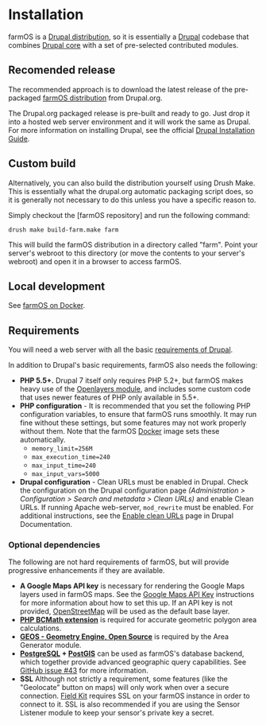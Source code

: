 # Installation

farmOS is a [Drupal distribution], so it is essentially a [Drupal] codebase that
combines [Drupal core] with a set of pre-selected contributed modules.

## Recomended release

The recommended approach is to download the latest release of the pre-packaged
[farmOS distribution] from Drupal.org.

The Drupal.org packaged release is pre-built and ready to go. Just drop it into
a hosted web server environment and it will work the same as Drupal. For more
information on installing Drupal, see the official [Drupal Installation Guide].

## Custom build

Alternatively, you can also build the distribution yourself using Drush Make.
This is essentially what the drupal.org automatic packaging script does, so it
is generally not necessary to do this unless you have a specific reason to.

Simply checkout the [farmOS repository] and run the following command:

    drush make build-farm.make farm

This will build the farmOS distribution in a directory called "farm". Point your
server's webroot to this directory (or move the contents to your server's
webroot) and open it in a browser to access farmOS.

## Local development

See [farmOS on Docker].

## Requirements

You will need a web server with all the basic [requirements of Drupal].

In addition to Drupal's basic requirements, farmOS also needs the following:

* **PHP 5.5+.** Drupal 7 itself only requires PHP 5.2+, but farmOS makes heavy
  use of the [Openlayers module], and includes some custom code that uses
  newer features of PHP only available in 5.5+.
* **PHP configuration** - It is recommended that you set the following PHP
  configuration variables, to ensure that farmOS runs smoothly. It may run fine
  without these settings, but some features may not work properly without them.
  Note that the farmOS [Docker] image sets these automatically.
    * `memory_limit=256M`
    * `max_execution_time=240`
    * `max_input_time=240`
    * `max_input_vars=5000`
* **Drupal configuration** - Clean URLs must be enabled in Drupal. Check the 
  configuration on the Drupal configuration page 
  *(Administration > Configuration > Search and metadata > Clean URLs)* and 
  enable Clean URLs. If running Apache web-server, `mod_rewrite` must be enabled. 
  For additional instructions, see the [Enable clean URLs] page in Drupal Documentation.

### Optional dependencies

The following are not hard requirements of farmOS, but will provide progressive
enhancements if they are available.

* **A Google Maps API key** is necessary for rendering the Google Maps layers
  used in farmOS maps. See the [Google Maps API Key] instructions for more
  information about how to set this up. If an API key is not provided,
  [OpenStreetMap] will be used as the default base layer.
* **[PHP BCMath extension]** is required for accurate geometric polygon area
  calculations.
* **[GEOS - Geometry Engine, Open Source]** is required by the Area Generator
  module.
* **[PostgreSQL] + [PostGIS]** can be used as farmOS's database backend, which
  together provide advanced geographic query capabilities. See
  [GitHub issue #43] for more information.
* **SSL** Although not strictly a requirement, some features (like the
  "Geolocate" button on maps) will only work when over a secure connection.
  [Field Kit] requires SSL on your farmOS instance in order to connect to it.
  SSL is also recommended if you are using the Sensor Listener module to keep
  your sensor's private key a secret.

[Drupal distribution]: https://drupal.org/documentation/build/distributions
[Drupal]: https://drupal.org
[Drupal core]: https://drupal.org/project/drupal
[https://drupal.org/project/farm]: https://drupal.org/project/farm
[farmOS distribution]: https://drupal.org/project/farm
[Drupal Installation Guide]: https://drupal.org/documentation/install
[farmOS on Docker]: /development/docker
[requirements of Drupal]: https://drupal.org/requirements
[Openlayers module]: https://drupal.org/project/openlayers
[Docker]: /development/docker
[Google Maps API Key]: /hosting/googlemaps
[OpenStreetMap]: https://www.openstreetmap.org
[PHP BCMath extension]: http://php.net/manual/en/book.bc.php
[GEOS - Geometry Engine, Open Source]: https://trac.osgeo.org/geos
[PostgreSQL]: https://www.postgresql.org
[PostGIS]: http://postgis.net
[GitHub issue #43]: https://github.com/farmOS/farmOS/issues/43
[Enable clean URLs]: https://www.drupal.org/docs/7/configuring-clean-urls/enable-clean-urls
[Field Kit]: /guide/app


